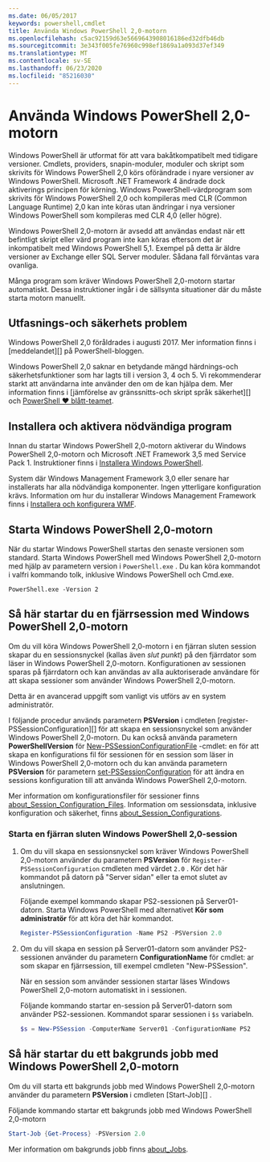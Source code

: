 ```yaml
---
ms.date: 06/05/2017
keywords: powershell,cmdlet
title: Använda Windows PowerShell 2,0-motorn
ms.openlocfilehash: c5ac92159d63e5669643908016186ed32dfb46db
ms.sourcegitcommit: 3e343f005fe76960c998ef1869a1a093d37ef349
ms.translationtype: MT
ms.contentlocale: sv-SE
ms.lasthandoff: 06/23/2020
ms.locfileid: "85216030"
---
```

# <a name="using-the-windows-powershell-20-engine"></a>Använda Windows PowerShell 2,0-motorn

Windows PowerShell är utformat för att vara bakåtkompatibelt med tidigare versioner. Cmdlets, providers, snapin-moduler, moduler och skript som skrivits för Windows PowerShell 2,0 körs oförändrade i nyare versioner av Windows PowerShell. Microsoft .NET Framework 4 ändrade dock aktiverings principen för körning.
Windows PowerShell-värdprogram som skrivits för Windows PowerShell 2,0 och kompileras med CLR (Common Language Runtime) 2,0 kan inte köras utan ändringar i nya versioner Windows PowerShell som kompileras med CLR 4,0 (eller högre).

Windows PowerShell 2,0-motorn är avsedd att användas endast när ett befintligt skript eller värd program inte kan köras eftersom det är inkompatibelt med Windows PowerShell 5,1. Exempel på detta är äldre versioner av Exchange eller SQL Server moduler. Sådana fall förväntas vara ovanliga.

Många program som kräver Windows PowerShell 2,0-motorn startar automatiskt. Dessa instruktioner ingår i de sällsynta situationer där du måste starta motorn manuellt.

## <a name="deprecation-and-security-concerns"></a>Utfasnings-och säkerhets problem

Windows PowerShell 2,0 föråldrades i augusti 2017. Mer information finns i [meddelandet][] på PowerShell-bloggen.

Windows PowerShell 2,0 saknar en betydande mängd härdnings-och säkerhetsfunktioner som har lagts till i version 3, 4 och 5. Vi rekommenderar starkt att användarna inte använder den om de kan hjälpa dem. Mer information finns i [jämförelse av gränssnitts-och skript språk säkerhet][] och [PowerShell ♥ blått-teamet][blueteam].

## <a name="installing-and-enabling-required-programs"></a>Installera och aktivera nödvändiga program

Innan du startar Windows PowerShell 2,0-motorn aktiverar du Windows PowerShell 2,0-motorn och Microsoft .NET Framework 3,5 med Service Pack 1. Instruktioner finns i [Installera Windows PowerShell][].

System där Windows Management Framework 3,0 eller senare har installerats har alla nödvändiga komponenter. Ingen ytterligare konfiguration krävs. Information om hur du installerar Windows Management Framework finns i [Installera och konfigurera WMF][].

## <a name="how-to-start-the-windows-powershell-20-engine"></a>Starta Windows PowerShell 2,0-motorn

När du startar Windows PowerShell startas den senaste versionen som standard. Starta Windows PowerShell med Windows PowerShell 2,0-motorn med hjälp av parametern version i `PowerShell.exe` . Du kan köra kommandot i valfri kommando tolk, inklusive Windows PowerShell och Cmd.exe.

```
PowerShell.exe -Version 2
```

## <a name="how-to-start-a-remote-session-with-the-windows-powershell-20-engine"></a>Så här startar du en fjärrsession med Windows PowerShell 2,0-motorn

Om du vill köra Windows PowerShell 2,0-motorn i en fjärran sluten session skapar du en sessionsnyckel (kallas även _slut punkt_) på den fjärrdator som läser in Windows PowerShell 2,0-motorn. Konfigurationen av sessionen sparas på fjärrdatorn och kan användas av alla auktoriserade användare för att skapa sessioner som använder Windows PowerShell 2,0-motorn.

Detta är en avancerad uppgift som vanligt vis utförs av en system administratör.

I följande procedur används parametern **PSVersion** i cmdleten [register-PSSessionConfiguration][] för att skapa en sessionsnyckel som använder Windows PowerShell 2,0-motorn. Du kan också använda parametern **PowerShellVersion** för [New-PSSessionConfigurationFile][] -cmdlet: en för att skapa en konfigurations fil för sessionen för en session som läser in Windows PowerShell 2,0-motorn och du kan använda parametern **PSVersion** för parametern [set-PSSessionConfiguration][] för att ändra en sessions konfiguration till att använda Windows PowerShell 2,0-motorn.

Mer information om konfigurationsfiler för sessioner finns [about_Session_Configuration_Files][].
Information om sessionsdata, inklusive konfiguration och säkerhet, finns [about_Session_Configurations][].

### <a name="to-start-a-remote-windows-powershell-20-session"></a>Starta en fjärran sluten Windows PowerShell 2,0-session

1. Om du vill skapa en sessionsnyckel som kräver Windows PowerShell 2,0-motorn använder du parametern **PSVersion** för `Register-PSSessionConfiguration` cmdleten med värdet `2.0` .
   Kör det här kommandot på datorn på "Server sidan" eller ta emot slutet av anslutningen.

   Följande exempel kommando skapar PS2-sessionen på Server01-datorn. Starta Windows PowerShell med alternativet **Kör som administratör** för att köra det här kommandot.

   ```powershell
   Register-PSSessionConfiguration -Name PS2 -PSVersion 2.0
   ```

1. Om du vill skapa en session på Server01-datorn som använder PS2-sessionen använder du parametern **ConfigurationName** för cmdlet: ar som skapar en fjärrsession, till exempel cmdleten "New-PSSession".

   När en session som använder sessionen startar läses Windows PowerShell 2,0-motorn automatiskt in i sessionen.

   Följande kommando startar en-session på Server01-datorn som använder PS2-sessionen. Kommandot sparar sessionen i `$s` variabeln.

   ```powershell
   $s = New-PSSession -ComputerName Server01 -ConfigurationName PS2
   ```

## <a name="how-to-start-a-background-job-with-the-windows-powershell-20-engine"></a>Så här startar du ett bakgrunds jobb med Windows PowerShell 2,0-motorn

Om du vill starta ett bakgrunds jobb med Windows PowerShell 2,0-motorn använder du parametern **PSVersion** i cmdleten [Start-Job][] .

Följande kommando startar ett bakgrunds jobb med Windows PowerShell 2,0-motorn

```powershell
Start-Job {Get-Process} -PSVersion 2.0
```

Mer information om bakgrunds jobb finns [about_Jobs][].

<!-- link references -->
[känna]: https://devblogs.microsoft.com/powershell/windows-powershell-2-0-deprecation/
[Jämförelse mellan gränssnitts-och skript språk säkerhet]: https://devblogs.microsoft.com/powershell/a-comparison-of-shell-and-scripting-language-security/
[blueteam]: https://devblogs.microsoft.com/powershell/powershell-the-blue-team/
[Installera Windows PowerShell]: install/Installing-Windows-PowerShell.md
[Installera och konfigurera WMF]: wmf/setup/install-configure.md
[Registrera – PSSessionConfiguration]: /powershell/module/Microsoft.PowerShell.Core/Register-PSSessionConfiguration
[New-PSSessionConfigurationFile]: /powershell/module/Microsoft.PowerShell.Core/New-PSSessionConfigurationFile
[Set-PSSessionConfiguration]: /powershell/module/Microsoft.PowerShell.Core/Set-PSSessionConfiguration
[about_Session_Configuration_Files]: /powershell/module/Microsoft.PowerShell.Core/about/about_Session_Configuration_Files
[about_Session_Configurations]: /powershell/module/Microsoft.PowerShell.Core/about/about_Session_Configurations
[Start – jobb]: /powershell/module/microsoft.powershell.core/start-job
[about_Jobs]: /powershell/module/microsoft.powershell.core/about/about_jobs
